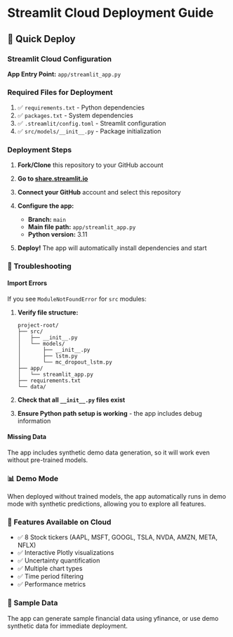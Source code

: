 # Streamlit Cloud Deployment Guide

## 🚀 Quick Deploy

### Streamlit Cloud Configuration

**App Entry Point:** `app/streamlit_app.py`

### Required Files for Deployment

1. ✅ `requirements.txt` - Python dependencies
2. ✅ `packages.txt` - System dependencies 
3. ✅ `.streamlit/config.toml` - Streamlit configuration
4. ✅ `src/models/__init__.py` - Package initialization

### Deployment Steps

1. **Fork/Clone** this repository to your GitHub account

2. **Go to [share.streamlit.io](https://share.streamlit.io)**

3. **Connect your GitHub** account and select this repository

4. **Configure the app:**
   - **Branch:** `main`
   - **Main file path:** `app/streamlit_app.py`
   - **Python version:** 3.11

5. **Deploy!** The app will automatically install dependencies and start

### 🔧 Troubleshooting

#### Import Errors
If you see `ModuleNotFoundError` for `src` modules:

1. **Verify file structure:**
   ```
   project-root/
   ├── src/
   │   ├── __init__.py
   │   └── models/
   │       ├── __init__.py
   │       ├── lstm.py
   │       └── mc_dropout_lstm.py
   ├── app/
   │   └── streamlit_app.py
   ├── requirements.txt
   └── data/
   ```

2. **Check that all `__init__.py` files exist**

3. **Ensure Python path setup is working** - the app includes debug information

#### Missing Data
The app includes synthetic demo data generation, so it will work even without pre-trained models.

### 📊 Demo Mode
When deployed without trained models, the app automatically runs in demo mode with synthetic predictions, allowing you to explore all features.

### 🎯 Features Available on Cloud
- ✅ 8 Stock tickers (AAPL, MSFT, GOOGL, TSLA, NVDA, AMZN, META, NFLX)
- ✅ Interactive Plotly visualizations
- ✅ Uncertainty quantification
- ✅ Multiple chart types
- ✅ Time period filtering
- ✅ Performance metrics

### 📝 Sample Data
The app can generate sample financial data using yfinance, or use demo synthetic data for immediate deployment.